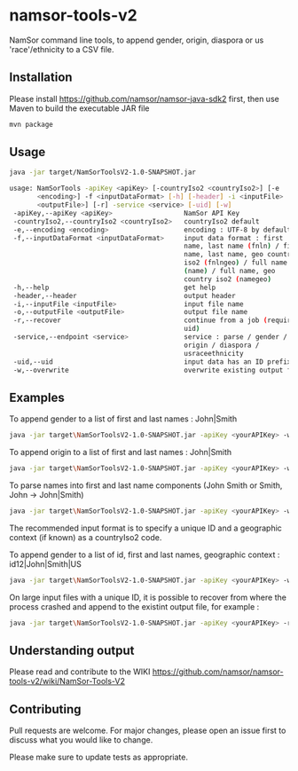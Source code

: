 # namsor-tools-v2
NamSor command line tools, to append gender, origin, diaspora or us 'race'/ethnicity to a CSV file.

## Installation

Please install https://github.com/namsor/namsor-java-sdk2 first, then use Maven to build the executable JAR file

```bash
mvn package
```

## Usage

```bash
java -jar target/NamSorToolsV2-1.0-SNAPSHOT.jar

usage: NamSorTools -apiKey <apiKey> [-countryIso2 <countryIso2>] [-e
       <encoding>] -f <inputDataFormat> [-h] [-header] -i <inputFile> [-o
       <outputFile>] [-r] -service <service> [-uid] [-w]
 -apiKey,--apiKey <apiKey>                  NamSor API Key
 -countryIso2,--countryIso2 <countryIso2>   countryIso2 default
 -e,--encoding <encoding>                   encoding : UTF-8 by default
 -f,--inputDataFormat <inputDataFormat>     input data format : first
                                            name, last name (fnln) / first
                                            name, last name, geo country
                                            iso2 (fnlngeo) / full name
                                            (name) / full name, geo
                                            country iso2 (namegeo)
 -h,--help                                  get help
 -header,--header                           output header
 -i,--inputFile <inputFile>                 input file name
 -o,--outputFile <outputFile>               output file name
 -r,--recover                               continue from a job (requires
                                            uid)
 -service,--endpoint <service>              service : parse / gender /
                                            origin / diaspora /
                                            usraceethnicity
 -uid,--uid                                 input data has an ID prefix
 -w,--overwrite                             overwrite existing output file
```

## Examples

To append gender to a list of first and last names : John|Smith

```bash
java -jar target\NamSorToolsV2-1.0-SNAPSHOT.jar -apiKey <yourAPIKey> -w -header -f fnln -i samples\some_fnln.txt -service gender
```

To append origin to a list of first and last names : John|Smith

```bash
java -jar target\NamSorToolsV2-1.0-SNAPSHOT.jar -apiKey <yourAPIKey> -w -header -f fnln -i samples\some_fnln.txt -service origin
```

To parse names into first and last name components (John Smith or Smith, John -> John|Smith)

```bash
java -jar target\NamSorToolsV2-1.0-SNAPSHOT.jar -apiKey <yourAPIKey> -w -header -f name -i samples\some_name.txt -service parse
```

The recommended input format is to specify a unique ID and a geographic context (if known) as a countryIso2 code. 

To append gender to a list of id, first and last names, geographic context : id12|John|Smith|US

```bash
java -jar target\NamSorToolsV2-1.0-SNAPSHOT.jar -apiKey <yourAPIKey> -w -header -uid -f fnlngeo -i samples\some_idfnlngeo.txt -service gender
```

On large input files with a unique ID, it is possible to recover from where the process crashed and append to the existint output file, for example :

```bash
java -jar target\NamSorToolsV2-1.0-SNAPSHOT.jar -apiKey <yourAPIKey> -r -header -uid -f fnlngeo -i samples\some_idfnlngeo.txt -service gender
```
## Understanding output
Please read and contribute to the WIKI
https://github.com/namsor/namsor-tools-v2/wiki/NamSor-Tools-V2

## Contributing
Pull requests are welcome. For major changes, please open an issue first to discuss what you would like to change.

Please make sure to update tests as appropriate.

